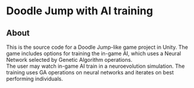 # Doodle Jump with AI training

## About
This is the source code for a Doodle Jump-like game project in Unity. The game includes options for training the in-game AI, which uses a Neural Network selected by Genetic Algorithm operations. \
The user may watch in-game AI train in a neuroevolution simulation. The training uses GA operations on neural networks and iterates on best performing individuals.
